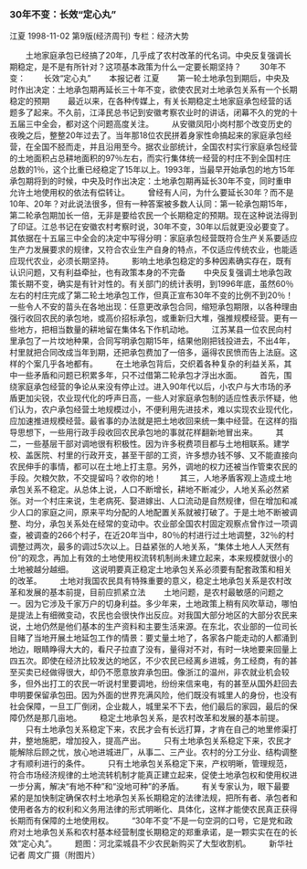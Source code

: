 ### 30年不变：长效“定心丸”
江夏
1998-11-02
第9版(经济周刊)
专栏：经济大势

　　土地家庭承包已经搞了20年，几乎成了农村改革的代名词。中央反复强调长期稳定，是不是有所针对？这项基本政策为什么一定要长期坚持？
　　30年不变：
　　长效“定心丸”
　　本报记者  江夏
　　第一轮土地承包到期后，中央及时作出决定：土地承包期再延长三十年不变，欲使农民对土地承包关系有一个长期稳定的预期
　　最近以来，在各种传媒上，有关长期稳定土地家庭承包经营的话题多了起来。不久前，江泽民总书记到安徽考察农业时的讲话，闭幕不久的党的十五届三中全会，都对这个问题高度关注。
　　从安徽凤阳小岗村那个改变历史的夜晚之后，整整20年过去了。当年那18位农民拼着身家性命搞起来的家庭承包经营，在全国不胫而走，并且沿用至今。据农业部统计，全国农村实行家庭承包经营的土地面积占总耕地面积的97％左右，而实行集体统一经营的村庄不到全国村庄总数的1％，这个比重已经稳定了15年以上。1993年，当最早开始承包的地方15年承包期将到的时候，中央及时作出决定：土地承包期再延长30年不变，同时重申允许土地使用权的依法有偿转让。
　　曾经有人问，为什么要延长30年？而不是10年、20年？对此说法很多，但有一种答案被多数人认同：第一轮承包期15年，第二轮承包期加长一倍，无非是要给农民一个长期稳定的预期。现在这种说法得到了印证。江总书记在安徽农村考察时说，30年不变，30年以后就更没必要变了。其依据在十五届三中全会的决定中写得分明：家庭承包经营既符合生产关系要适应生产力发展要求的规律，又符合农业生产自身的特点，不仅适应传统农业，也能适应现代农业，必须长期坚持。
　　影响土地承包稳定的多种因素确实存在，既有认识问题，又有利益牵扯，也有政策本身的不完备
　　中央反复强调土地承包政策长期不变，确实是有针对性的。有关部门的统计表明，到1996年底，虽然60％左右的村庄完成了第二轮土地承包工作，但真正宣布30年不变的比例不到20％！一些令人不安的苗头在各地出现：任意更改承包合同，缩短承包期限，以各种理由强行收回农民的承包地，或高价招标承包，或重新归大堆，强推规模经营。更有一些地方，把相当数量的耕地留在集体名下作机动地。
　　江苏某县一位农民向村里承包了一片坟地种果，合同写明承包期15年，结果他刚把钱投进去，不出4年，村里就把合同改成当年到期，还把承包费加了一倍多，逼得农民愤而告上法庭。这样的个案几乎各地都有。
　　在土地承包背后，交织着各种复杂的利益关系，其中一些矛盾和问题已积累多年，只不过借第二轮承包才浮出水面。
　　首先，围绕家庭承包经营的争论从来没有停止过。进入90年代以后，小农户与大市场的矛盾更加尖锐，农业现代化的呼声日高，一些人对家庭承包制的适应性表示怀疑，他们认为，农户承包经营土地规模过小，不便利用先进技术，难以实现农业现代化，应加速推进规模经营。最省事的办法就是把土地收回来统一集中经营。在这样的指导思想下，一些用行政手段收回农民承包地的事就花样翻新地冒出来。
　　其二，一些基层干部对调地很有积极性。因为许多税费项目都与土地相联系。建学校、盖医院、村里的行政开支，甚至干部的工资，许多想办钱不够、又不能直接向农民伸手的事情，都可以在土地上打主意。另外，调地的权力还被当作管束农民的手段。欠粮欠款，不交提留吗？收你的地！
　　其三，人地矛盾客观上造成土地承包关系不稳定。从总体上说，人口不断增长，耕地不断减少，人地关系必然紧张。对一个村庄来说，生老病死、娶进嫁出、人口流动是自然规律，但在增加和减少人口的家庭之间，原来平均分配的人地配置关系就被打破了。于是土地不断被调整、均分，承包关系处在经常的变动中。农业部全国农村固定观察点曾作过一项调查，被调查的266个村子，在近20年当中，80％的村进行过土地调整，32％的村调整过两次，最多的调过5次以上。日益紧张的人地关系，“集体土地人人天然有份”的观念，再加上有效的土地使用权流转机制尚未建立起来，本来规模就很小的土地被越分越细。
　　这说明要真正稳定土地承包关系必须要有配套政策和相关的改革。
　　土地对我国农民具有特殊重要的意义，稳定土地承包关系是农村改革和发展的基本前提，目前应抓紧立法
　　土地问题，是农村最敏感的问题之一。因为它涉及千家万户的切身利益。多少年来，土地政策上稍有风吹草动，哪怕是提法上有细微变动，农民也会很快作出反应。对我国大部分地区的大部分农民来说，土地仍然是他们基本的生产资料和主要生活来源。在东北，农业部的一位司长目睹了当地开展土地延包工作的情景：要丈量土地了，各家各户能走动的人都涌到地边，眼睛睁得大大的，看尺子拉直了没有，量得对不对，有时一块地要来回量上四五次。即使在经济比较发达的地区，不少农民已经离乡进城，务工经商，有的甚至买卖已经做得很大，却仍不愿意放弃承包田。像浙江的温州，非农就业机会较多，但外出打工的农民一听说村里要调地，纷纷来信来电，有的甚至从国外赶回去申明要保留承包田。因为外面的世界充满风险，他们既没有城里人的身份，也没有社会保障，一旦工厂倒闭，企业裁人，城里呆不下去，他们最后的家园，最后的保障仍然是那几亩地。
　　稳定土地承包关系，是农村改革和发展的基本前提。
　　只有土地承包关系稳定下来，农民才会有长远打算，才肯在自己的地里修渠打井，整地施肥，增加投入，提高产出。
　　只有土地承包关系稳定下来，农民才能解除后顾之忧，放心地进城进厂，从事二、三产业。农村的分工分业、结构调整才有顺利进行的条件。
　　只有土地承包关系稳定下来，产权明晰，管理规范，符合市场经济规律的土地流转机制才能真正建立起来，促使土地承包权和使用权进一步分离，解决“有地不种”和“没地可种”的矛盾。
　　有关专家认为，眼下最要紧的是加快制定确保农村土地承包关系长期稳定的法律法规，把所有者、承包者和使用者各方的权利和义务用法律的形式明晰化、具体化，这样才能使农民真正获得长期而有保障的土地使用权。
　　“30年不变”不是一句空洞的口号，它是党和政府对土地承包关系和农村基本经营制度长期稳定的郑重承诺，是一颗实实在在的长效“定心丸”。
　　题图：河北栾城县不少农民新购买了大型收割机。
　　新华社记者  周文广摄（附图片）
